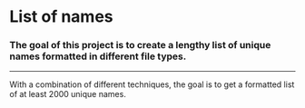 # List of names
### The goal of this project is to create a lengthy list of unique names formatted in different file types.
--- 
With a combination of different techniques, the goal is to get a formatted list of at least 2000 unique names.